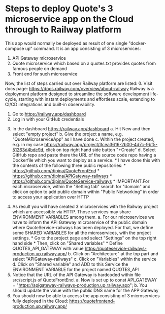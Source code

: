 Steps to deploy Quote's 3 microservice app on the Cloud through to Railway platform
===================================================================================
This app would normally be deployed as result of one single "docker-compose up" command. It is an app consisting of 3 microservices:
1) API Gateway microservice
2) Quote microservice which based on a quotes.txt provides quotes from famous people on demand
3) Front end for such microservice

Now, the list of steps carried out over Railway platform are listed:
0. Visit docs page: https://docs.railway.com/overview/about-railway
Railway is a deployment platform designed to streamline the software development life-cycle, starting with instant deployments and effortless scale, extending to CI/CD integrations and built-in observability.
1. Go to https://railway.app/dashboard
2. Log in with your GitHub credentials
3) In the dashboard https://railway.app/dashboard
    a. Hit New and then select "empty project"
    b. Give the project a name, e.g. "QuoteMicroserviceApp" as I have done
    c. Within the project created, e.g. in my case https://railway.app/project/3cea3616-2b00-4d7c-9bf5-51263d4bdc9d, click on top right hand side button "+Create"
    d. Select GitHub repo and paste there the URL of the source code repo having a Dockerfile which you want to deploy as a service.
        * I have done this with the contents of the following three public repositories:
            * https://github.com/dipina/QuoteFrontEnd
            * https://github.com/dipina/APIGateway-railways
            * https://github.com/dipina/QuoteService-railways
        * IMPORTANT.For each microservice, within the "Setting tab" search for "domain" and click on option to add public domain within "Public Networking" in order to access your application over HTTP
4. As result you will have created 3 microservices with the Railway project which are accessible via HTTP. Those services may share ENVIRONMENT VARIABLES among them. 
    a. For our microservices we have to inform the API Gateway microservice of the public domain where QuoteService-railways has been deployed. For that, we define some SHARED VARIABLES for all the microservices, with the project settings.
        * Go to the project page and select "Settings" on the top right hand side
        * Then, click on "Shared variables"
        * Define QUOTES_API_GATEWAY with value https://quoteservice-railways-production.up.railway.app/
    b. Click on "Architecture" at the top part and select "APIGateway-railways"
    c. Click on "Variables" within the service
    d. Click on "Shared variable" and ADD to this Service the ENVIRONMENT VARIABLE for the project named QUOTES_API
5. Notice that the URL of the API Gateway is hardcoded within file src/script.js of QuoteFrontEnd.
    a. Now is set up to const API_GATEWAY = "https://apigateway-railways-production.up.railway.app";
    b. You should update the value with the public DNS name for the APP Gateway
6. You should now be able to access the app consisting of 3 microservices fully deployed in the Cloud: https://quotefrontend-production.up.railway.app/


